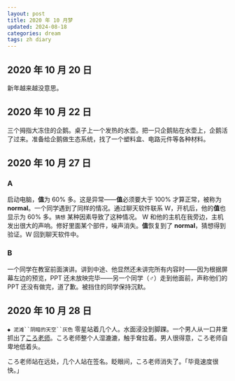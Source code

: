 ```yaml
---
layout: post
title: 2020 年 10 月梦
updated: 2024-08-18
categories: dream
tags: zh diary
---
```

## 2020 年 10 月 20 日

新年越来越没意思。

## 2020 年 10 月 22 日

三个拇指大冻住的企鹅。桌子上一个发热的水壶。把一只企鹅贴在水壶上，企鹅活了过来。准备给企鹅做生态系统，找了一个塑料盒、电路元件等各种材料。

## 2020 年 10 月 27 日

### A

启动电脑，**值**为 $60\%$ 多。这是异常——**值**必须要大于 $100\%$ 才算正常，被称为 **normal**。一个同学遇到了同样的情况。通过聊天软件联系 W，开机后，他的**值**也显示为 $60\%$ 多。`猜想` <du>某种因素导致了这种情况。</du> W 和他的主机在我旁边，主机发出很大的声响。修好里面某个部件，噪声消失。**值**恢复到了 **normal**，猜想得到验证。W 回到聊天软件中。

### B

一个同学在教室前面演讲。讲到中途、他<du>显然</du>还未讲完所有内容时——因为根据屏幕左边的预览，PPT 还未放映完毕——另一个同学（♂）走到他面前，声称他们的 PPT 还没有做完，道了歉。被挡住的同学保持沉默。

## 2020 年 10 月 28 日

`◆ 泥滩``阴暗的天空``灰色` 零星站着几个人。水面浸没到脚踝。一个男人从一口井里抓出了[ころ老师](https://zh.wikipedia.org/wiki/%E6%9A%97%E6%AE%BA%E6%95%99%E5%AE%A4)。ころ老师整个人湿漉漉，触手耷拉着。男人很得意，ころ老师自卑地低着头。

ころ老师站在远处，几个人站在签名。眨眼间，ころ老师消失了。「毕竟速度很快。」
